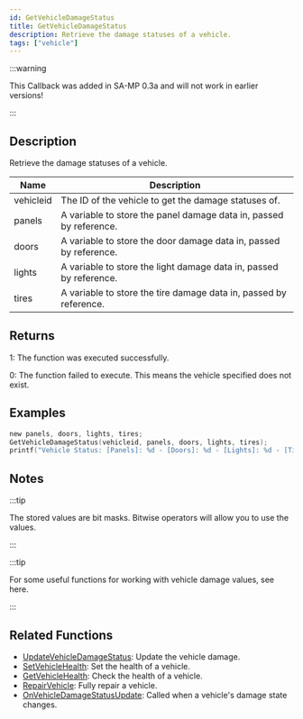 ```yaml
---
id: GetVehicleDamageStatus
title: GetVehicleDamageStatus
description: Retrieve the damage statuses of a vehicle.
tags: ["vehicle"]
---
```


:::warning

This Callback was added in SA-MP 0.3a and will not work in earlier versions!

:::

## Description

Retrieve the damage statuses of a vehicle.

| Name      | Description                                                        |
| --------- | ------------------------------------------------------------------ |
| vehicleid | The ID of the vehicle to get the damage statuses of.               |
| panels    | A variable to store the panel damage data in, passed by reference. |
| doors     | A variable to store the door damage data in, passed by reference.  |
| lights    | A variable to store the light damage data in, passed by reference. |
| tires     | A variable to store the tire damage data in, passed by reference.  |

## Returns

1: The function was executed successfully.

0: The function failed to execute. This means the vehicle specified does not exist.

## Examples

```c
new panels, doors, lights, tires;
GetVehicleDamageStatus(vehicleid, panels, doors, lights, tires);
printf("Vehicle Status: [Panels]: %d - [Doors]: %d - [Lights]: %d - [Tires]: %d",panels,doors,lights,tires);
```

## Notes

:::tip

The stored values are bit masks. Bitwise operators will allow you to use the values.

:::

:::tip

For some useful functions for working with vehicle damage values, see here.

:::

## Related Functions

- [UpdateVehicleDamageStatus](../functions/UpdateVehicleDamageStatus.md): Update the vehicle damage.
- [SetVehicleHealth](../functions/SetVehicleHealth.md): Set the health of a vehicle.
- [GetVehicleHealth](../functions/GetVehicleHealth.md): Check the health of a vehicle.
- [RepairVehicle](../functions/RepairVehicle.md): Fully repair a vehicle.
- [OnVehicleDamageStatusUpdate](../callbacks/OnVehicleDamageStatusUpdate.md): Called when a vehicle's damage state changes.

